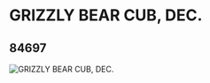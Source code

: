 # GRIZZLY BEAR CUB, DEC.
## 84697
![GRIZZLY BEAR CUB, DEC.](https://lc-www-live-s.legocdn.com/media/bricks/5/2/4538562.jpg)